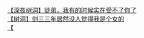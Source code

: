 [【深夜树洞】徒弟，我有的时候实在受不了你了](http://tieba.baidu.com/p/4042815348?see_lz=1&pn=)   
[【树洞】剑三三年居然没人觉得我是个女的](http://tieba.baidu.com/p/4043404870?see_lz=1&pn=)   
[【](http://tieba.baidu.com/p/4044342325?see_lz=1&pn=)   

